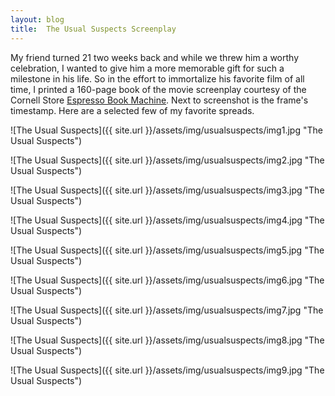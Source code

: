 ```yaml
---
layout: blog
title:  The Usual Suspects Screenplay
---
```


My friend turned 21 two weeks back and while we threw him a worthy celebration, I wanted to give him a more memorable gift for such a milestone in his life. So in the effort to immortalize his favorite film of all time, I printed a 160-page book of the movie screenplay courtesy of the Cornell Store [Espresso Book Machine][espresso]. Next to screenshot is the frame's timestamp. Here are a selected few of my favorite spreads.

![The Usual Suspects]({{ site.url }}/assets/img/usualsuspects/img1.jpg "The Usual Suspects")

![The Usual Suspects]({{ site.url }}/assets/img/usualsuspects/img2.jpg "The Usual Suspects")

![The Usual Suspects]({{ site.url }}/assets/img/usualsuspects/img3.jpg "The Usual Suspects")

![The Usual Suspects]({{ site.url }}/assets/img/usualsuspects/img4.jpg "The Usual Suspects")

![The Usual Suspects]({{ site.url }}/assets/img/usualsuspects/img5.jpg "The Usual Suspects")

![The Usual Suspects]({{ site.url }}/assets/img/usualsuspects/img6.jpg "The Usual Suspects")

![The Usual Suspects]({{ site.url }}/assets/img/usualsuspects/img7.jpg "The Usual Suspects")

![The Usual Suspects]({{ site.url }}/assets/img/usualsuspects/img8.jpg "The Usual Suspects")

![The Usual Suspects]({{ site.url }}/assets/img/usualsuspects/img9.jpg "The Usual Suspects")


[espresso]: http://cornell.indiebound.com/cornell-store-presents-espresso-book-machine